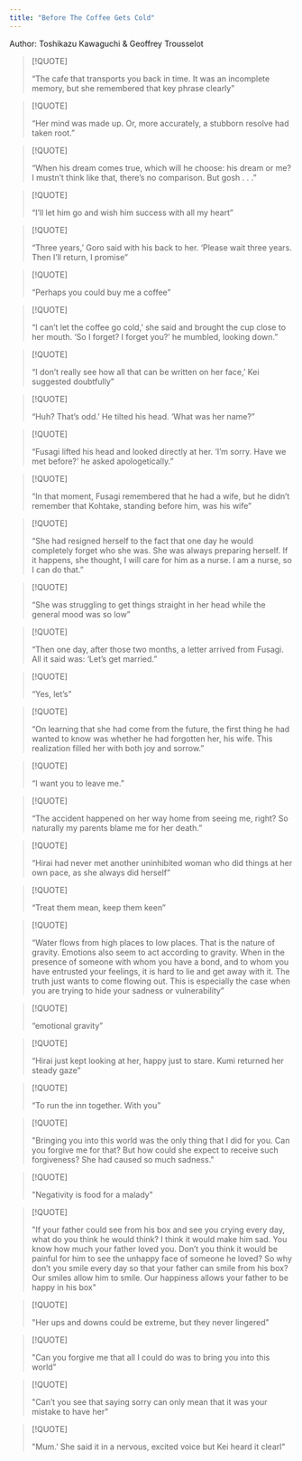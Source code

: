 ```yaml
---
title: "Before The Coffee Gets Cold"
---
```

Author: Toshikazu Kawaguchi & Geoffrey Trousselot   

>[!QUOTE]
>
> “The cafe that transports you back in time. It was an incomplete memory, but she remembered that key phrase clearly”

>[!QUOTE]
>
> “Her mind was made up. Or, more accurately, a stubborn resolve had taken root.”

>[!QUOTE]
>
> “When his dream comes true, which will he choose: his dream or me? I mustn’t think like that, there’s no comparison. But gosh . . .”

>[!QUOTE]
>
> “I’ll let him go and wish him success with all my heart”

>[!QUOTE]
>
> “Three years,’ Goro said with his back to her. ‘Please wait three years. Then I’ll return, I promise”

>[!QUOTE]
>
> “Perhaps you could buy me a coffee”

>[!QUOTE]
>
> “I can’t let the coffee go cold,’ she said and brought the cup close to her mouth.
> ‘So I forget? I forget you?’ he mumbled, looking down.”

>[!QUOTE]
>
> “I don’t really see how all that can be written on her face,’ Kei suggested doubtfully”

>[!QUOTE]
>
> “Huh? That’s odd.’ He tilted his head. ‘What was her name?”

>[!QUOTE]
>
> “Fusagi lifted his head and looked directly at her. ‘I’m sorry. Have we met before?’ he asked apologetically.”

>[!QUOTE]
>
> “In that moment, Fusagi remembered that he had a wife, but he didn’t remember that Kohtake, standing before him, was his wife”

>[!QUOTE]
>
> “She had resigned herself to the fact that one day he would completely forget who she was. She was always preparing herself. If it happens, she thought, I will care for him as a nurse. I am a nurse, so I can do that.”

>[!QUOTE]
>
> “She was struggling to get things straight in her head while the general mood was so low”

>[!QUOTE]
>
> “Then one day, after those two months, a letter arrived from Fusagi. All it said was: ‘Let’s get married.”

>[!QUOTE]
>
> “Yes, let’s”

>[!QUOTE]
>
> “On learning that she had come from the future, the first thing he had wanted to know was whether he had forgotten her, his wife. This realization filled her with both joy and sorrow.”

>[!QUOTE]
>
> “I want you to leave me.”

>[!QUOTE]
>
> “The accident happened on her way home from seeing me, right? So naturally my parents blame me for her death.”

>[!QUOTE]
>
> “Hirai had never met another uninhibited woman who did things at her own pace, as she always did herself”

>[!QUOTE]
>
> “Treat them mean, keep them keen”

>[!QUOTE]
>
> “Water flows from high places to low places. That is the nature of gravity. Emotions also seem to act according to gravity. When in the presence of someone with whom you have a bond, and to whom you have entrusted your feelings, it is hard to lie and get away with it. The truth just wants to come flowing out. This is especially the case when you are trying to hide your sadness or vulnerability”

>[!QUOTE]
>
> “emotional gravity”

>[!QUOTE]
>
> “Hirai just kept looking at her, happy just to stare. Kumi returned her steady gaze”

>[!QUOTE]
>
> “To run the inn together. With you”

>[!QUOTE]
>
> "Bringing you into this world was the only thing that I did for you. Can you forgive me for that?
> But how could she expect to receive such forgiveness? She had caused so much sadness."

>[!QUOTE]
>
> "Negativity is food for a malady"

>[!QUOTE]
>
> "If your father could see from his box and see you crying every day, what do you think he would think? I think it would make him sad. You know how much your father loved you. Don’t you think it would be painful for him to see the unhappy face of someone he loved? So why don’t you smile every day so that your father can smile from his box? Our smiles allow him to smile. Our happiness allows your father to be happy in his box"

>[!QUOTE]
>
> "Her ups and downs could be extreme, but they never lingered"

>[!QUOTE]
>
> "Can you forgive me that all I could do was to bring you into this world"

>[!QUOTE]
>
> "Can’t you see that saying sorry can only mean that it was your mistake to have her"

>[!QUOTE]
>
> "Mum.’ She said it in a nervous, excited voice but Kei heard it clearl"

